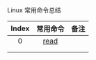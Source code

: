 Linux 常用命令总结

| Index |      常用命令       | 备注 |
| :---: | :-----------------: | ---- |
|   0   | <a href="">read</a> |      |
|       |                     |      |
|       |                     |      |

